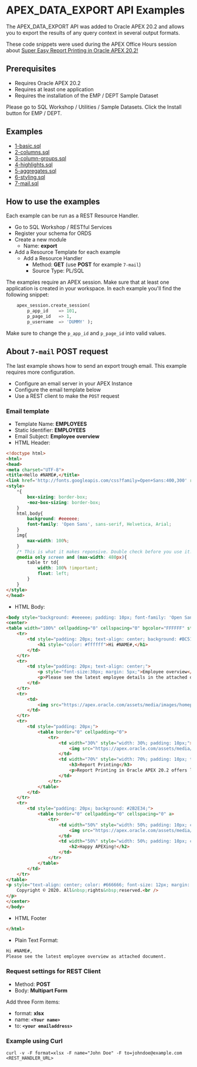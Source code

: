 # APEX_DATA_EXPORT API Examples
The APEX_DATA_EXPORT API was added to Oracle APEX 20.2 and allows you to export the results of any query context in several output formats.

These code snippets were used during the APEX Office Hours session about [Super Easy Report Printing in Oracle APEX 20.2!](https://asktom.oracle.com/pls/apex/asktom.search?oh=10265)

## Prerequisites
- Requires Oracle APEX 20.2
- Requires at least one application
- Requires the installation of the EMP / DEPT Sample Dataset

Please go to SQL Workshop / Utilities / Sample Datasets. Click the Install button for EMP / DEPT.

## Examples
- [1-basic.sql](1-basic.sql)
- [2-columns.sql](2-columns.sql)
- [3-column-groups.sql](3-column-groups.sql)
- [4-highlights.sql](4-highlights.sql)
- [5-aggregates.sql](5-aggregates.sql)
- [6-styling.sql](6-styling.sql)
- [7-mail.sql](7-mail.sql)

## How to use the examples
Each example can be run as a REST Resource Handler.

- Go to SQL Workshop / RESTful Services
- Register your schema for ORDS
- Create a new module
    - Name: **export**
- Add a Resource Template for each example
    - Add a Resource Handler
        - Method: **GET** (use **POST** for example `7-mail`)
        - Source Type: PL/SQL

The examples require an APEX session. Make sure that at least one application is created in your workspace. In each example you'll find the following snippet:

```sql
    apex_session.create_session(
        p_app_id    => 101,
        p_page_id   => 1,
        p_username  => 'DUMMY' );
```

Make sure to change the `p_app_id` and `p_page_id` into valid values.

## About `7-mail` POST request
The last example shows how to send an export trough email. This example requires more configuration.

- Configure an email server in your APEX Instance
- Configure the email template below
- Use a REST client to make the `POST` request

### Email template
- Template Name: **EMPLOYEES**
- Static Identifier: **EMPLOYEES**
- Email Subject: **Employee overview**
- HTML Header:
```html
<!doctype html>
<html>
<head>
<meta charset="UTF-8">
<title>Hello #NAME#,</title>
<link href='http://fonts.googleapis.com/css?family=Open+Sans:400,300' rel='stylesheet' type='text/css'>
<style>
    *{
        box-sizing: border-box;
        -moz-box-sizing: border-box;
    }
    html,body{
        background: #eeeeee;
        font-family: 'Open Sans', sans-serif, Helvetica, Arial;
    }
    img{
        max-width: 100%;
    }
    /* This is what it makes reponsive. Double check before you use it! */
    @media only screen and (max-width: 480px){
        table tr td{
            width: 100% !important;
            float: left;
        }
    }
</style>
</head>
```
- HTML Body:
```html
<body style="background: #eeeeee; padding: 10px; font-family: 'Open Sans', sans-serif, Helvetica, Arial;">
<center>
<table width="100%" cellpadding="0" cellspacing="0" bgcolor="FFFFFF" style="background: #ffffff; max-width: 600px !important; margin: 0 auto; background: #ffffff;">
    <tr>
        <td style="padding: 20px; text-align: center; background: #BC513E;">
            <h1 style="color: #ffffff">Hi #NAME#,</h1>
        </td>
    </tr>
    <tr>
        <td style="padding: 20px; text-align: center;">
            <p style="font-size:30px; margin: 5px;">Employee overview</p>
            <p>Please see the latest employee details in the attached document.</p>
        </td>
    </tr>
    <tr>
        <td>
            <img src="https://apex.oracle.com/assets/media/images/homepage/apex-mountain-bg.jpg?v=1" />
        </td>
    </tr>
    <tr>
        <td style="padding: 20px;">
            <table border="0" cellpadding="0">
                <tr>
                    <td width="30%" style="width: 30%; padding: 10px;">
                        <img src="https://apex.oracle.com/assets/media/images/screenshots/whats-new-202/report-printing.png?v=1" />
                    </td>
                    <td width="70%" style="width: 70%; padding: 10px; text-align: left;">
                        <h3>Report Printing</h3>
                        <p>Report Printing in Oracle APEX 20.2 offers lots of options and possibilities.</p>
                    </td>
                </tr>
            </table>
        </td>
    </tr>
    <tr>
        <td style="padding: 20px; background: #2B2E34;">
            <table border="0" cellpadding="0" cellspacing="0" a>
                <tr>
                    <td width="50%" style="width: 50%; padding: 10px; color: #ffffff; text-align: left;" valign="top">
                        <img src="https://apex.oracle.com/assets/media/company-logos/oracle-white.png?v=1"></img>
                    </td>
                    <td width="50%" style="width: 50%; padding: 10px; color: #ffffff; text-align: left;" valign="top">
                        <h2>Happy APEXing!</h2>
                    </td>
                </tr>
            </table>
        </td>
    </tr>
</table>
<p style="text-align: center; color: #666666; font-size: 12px; margin: 10px 0;">
    Copyright © 2020. All&nbsp;rights&nbsp;reserved.<br />
</p>
</center>
</body>
```
- HTML Footer
```html
</html>
```
- Plain Text Format:
```txt
Hi #NAME#,
Please see the latest employee overview as attached document.
```

### Request settings for REST Client
- Method: **POST**
- Body: **Multipart Form**

Add three Form items:
- format: **xlsx**
- name: **`<Your name>`**
- to: **`<your emailaddress>`**

### Example using Curl
```
curl -v -F format=xlsx -F name="John Doe" -F to=johndoe@example.com <REST_HANDLER_URL>
